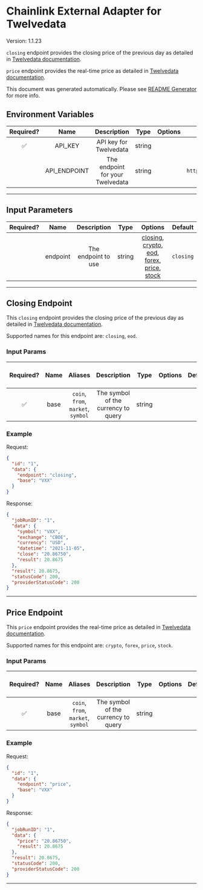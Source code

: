 # Chainlink External Adapter for Twelvedata

Version: 1.1.23

`closing` endpoint provides the closing price of the previous day as detailed in [Twelvedata documentation](https://twelvedata.com/docs#end-of-day-price).

`price` endpoint provides the real-time price as detailed in [Twelvedata documentation](https://twelvedata.com/docs#real-time-price).

This document was generated automatically. Please see [README Generator](../../scripts#readme-generator) for more info.

## Environment Variables

| Required? |     Name     |           Description            |  Type  | Options |            Default            |
| :-------: | :----------: | :------------------------------: | :----: | :-----: | :---------------------------: |
|    ✅     |   API_KEY    |      API key for Twelvedata      | string |         |                               |
|           | API_ENDPOINT | The endpoint for your Twelvedata | string |         | `https://api.twelvedata.com/` |

---

## Input Parameters

| Required? |   Name   |     Description     |  Type  |                                                                             Options                                                                             |  Default  |
| :-------: | :------: | :-----------------: | :----: | :-------------------------------------------------------------------------------------------------------------------------------------------------------------: | :-------: |
|           | endpoint | The endpoint to use | string | [closing](#closing-endpoint), [crypto](#price-endpoint), [eod](#closing-endpoint), [forex](#price-endpoint), [price](#price-endpoint), [stock](#price-endpoint) | `closing` |

---

## Closing Endpoint

This `closing` endpoint provides the closing price of the previous day as detailed in [Twelvedata documentation](https://twelvedata.com/docs#end-of-day-price).

Supported names for this endpoint are: `closing`, `eod`.

### Input Params

| Required? | Name |              Aliases               |             Description             |  Type  | Options | Default | Depends On | Not Valid With |
| :-------: | :--: | :--------------------------------: | :---------------------------------: | :----: | :-----: | :-----: | :--------: | :------------: |
|    ✅     | base | `coin`, `from`, `market`, `symbol` | The symbol of the currency to query | string |         |         |            |                |

### Example

Request:

```json
{
  "id": "1",
  "data": {
    "endpoint": "closing",
    "base": "VXX"
  }
}
```

Response:

```json
{
  "jobRunID": "1",
  "data": {
    "symbol": "VXX",
    "exchange": "CBOE",
    "currency": "USD",
    "datetime": "2021-11-05",
    "close": "20.86750",
    "result": 20.8675
  },
  "result": 20.8675,
  "statusCode": 200,
  "providerStatusCode": 200
}
```

---

## Price Endpoint

This `price` endpoint provides the real-time price as detailed in [Twelvedata documentation](https://twelvedata.com/docs#real-time-price).

Supported names for this endpoint are: `crypto`, `forex`, `price`, `stock`.

### Input Params

| Required? | Name |              Aliases               |             Description             |  Type  | Options | Default | Depends On | Not Valid With |
| :-------: | :--: | :--------------------------------: | :---------------------------------: | :----: | :-----: | :-----: | :--------: | :------------: |
|    ✅     | base | `coin`, `from`, `market`, `symbol` | The symbol of the currency to query | string |         |         |            |                |

### Example

Request:

```json
{
  "id": "1",
  "data": {
    "endpoint": "price",
    "base": "VXX"
  }
}
```

Response:

```json
{
  "jobRunID": "1",
  "data": {
    "price": "20.86750",
    "result": 20.8675
  },
  "result": 20.8675,
  "statusCode": 200,
  "providerStatusCode": 200
}
```

---
